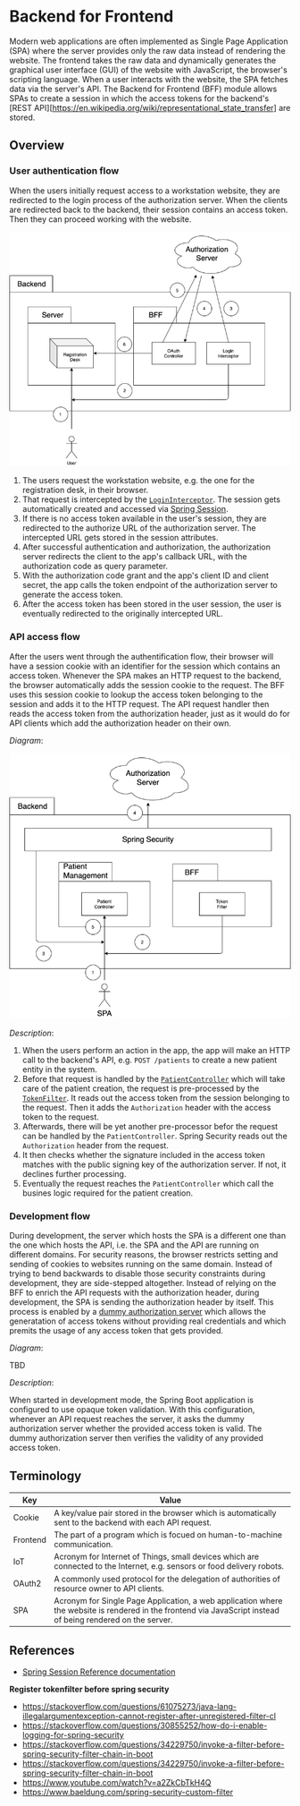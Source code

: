 # Backend for Frontend

Modern web applications are often implemented as Single Page Application (SPA) where the server provides only the raw data instead of rendering the website.
The frontend takes the raw data and dynamically generates the graphical user interface (GUI) of the website with JavaScript, the browser's scripting language.
When a user interacts with the website, the SPA fetches data via the server's API.
The Backend for Frontend (BFF) module allows SPAs to create a session in which the access tokens for the backend's [REST API][https://en.wikipedia.org/wiki/representational_state_transfer] are stored.

## Overview

### User authentication flow

When the users initially request access to a workstation website, they are redirected to the login process of the authorization server.
When the clients are redirected back to the backend, their session contains an access token.
Then they can proceed working with the website.

![Login flow](./doc/login-flow.png)

1. The users request the workstation website, e.g. the one for the registration desk, in their browser.
2. That request is intercepted by the [`LoginInterceptor`](./src/main/java/ksch/bff/LoginInterceptor.java). The session gets automatically created and accessed via [Spring Session](https://docs.spring.io/spring-session/reference/index.html).
3. If there is no access token available in the user's session, they are redirected to the authorize URL of the authorization server. The intercepted URL gets stored in the session attributes.
4. After successful authentication and authorization, the authorization server redirects the client to the app's callback URL, with the authorization code as query parameter.
5. With the authorization code grant and the app's client ID and client secret, the app calls the token endpoint of the authorization server to generate the access token.
6. After the access token has been stored in the user session, the user is eventually redirected to the originally intercepted URL.

### API access flow

After the users went through the authentification flow, their browser will have a session cookie with an identifier for the session which contains an access token. Whenever the SPA makes an HTTP request to the backend, the browser automatically adds the session cookie to the request. The BFF uses this session cookie to lookup the access token belonging to the session and adds it to the HTTP request. The API request handler then reads the access token from the authorization header, just as it would do for API clients which add the authorization header on their own.

_Diagram_:

![API access flow](./doc/api-access-flow.png)

_Description_:

1. When the users perform an action in the app, the app will make an HTTP call to the backend's API, e.g. `POST /patients` to create a new patient entity in the system.
2. Before that request is handled by the [`PatientController`](../ksch.patientmanagement/ksch.patientmanagement.impl/src/main/java/ksch/patientmanagement/http/PatientController.java) which will take care of the patient creation, the request is pre-processed by the [`TokenFilter`](./src/main/java/ksch/bff/TokenFilter.java). It reads out the access token from the session belonging to the request. Then it adds the `Authorization` header with the access token to the request.
3. Afterwards, there will be yet another pre-processor befor the request can be handled by the `PatientController`. Spring Security reads out the `Authorization` header from the request.
4. It then checks whether the signature included in the access token matches with the public signing key of the authorization server. If not, it declines further processing.
5. Eventually the request reaches the `PatientController` which call the busines logic required for the patient creation.

### Development flow

During development, the server which hosts the SPA is a different one than the one which hosts the API, i.e. the SPA and the API are running on different domains.
For security reasons, the browser restricts setting and sending of cookies to websites running on the same domain.
Instead of trying to bend backwards to disable those security constraints during development, they are side-stepped altogether.
Instead of relying on the BFF to enrich the API requests with the authorization header, during development, the SPA is sending the authorization header by itself.
This process is enabled by a [dummy authorization server](https://github.com/ksch-workflows/noauth) which allows the generatation of access tokens without providing real credentials and which premits the usage of any access token that gets provided.

_Diagram_:

TBD

_Description_:

When started in development mode, the Spring Boot application is configured to use opaque token validation.
With this configuration, whenever an API request reaches the server, it asks the dummy authorization server whether the provided access token is valid.
The dummy authorization server then verifies the validity of any provided access token.

## Terminology

| Key      | Value                                                                                                                                                        |
| -------- | ------------------------------------------------------------------------------------------------------------------------------------------------------------ |
| Cookie   | A key/value pair stored in the browser which is automatically sent to the backend with each API request.                                                     |
| Frontend | The part of a program which is focued on human-to-machine communication.                                                                                     |
| IoT      | Acronym for Internet of Things, small devices which are connected to the Internet, e.g. sensors or food delivery robots.                                     |
| OAuth2   | A commonly used protocol for the delegation of authorities of resource owner to API clients.                                                                 |
| SPA      | Acronym for Single Page Application, a web application where the website is rendered in the frontend via JavaScript instead of being rendered on the server. |

## References

- [Spring Session Reference documentation](https://docs.spring.io/spring-session/reference/index.html)

**Register tokenfilter before spring security**

- https://stackoverflow.com/questions/61075273/java-lang-illegalargumentexception-cannot-register-after-unregistered-filter-cl
- https://stackoverflow.com/questions/30855252/how-do-i-enable-logging-for-spring-security
- https://stackoverflow.com/questions/34229750/invoke-a-filter-before-spring-security-filter-chain-in-boot
- https://stackoverflow.com/questions/34229750/invoke-a-filter-before-spring-security-filter-chain-in-boot
- https://www.youtube.com/watch?v=a2ZkCbTkH4Q
- https://www.baeldung.com/spring-security-custom-filter
